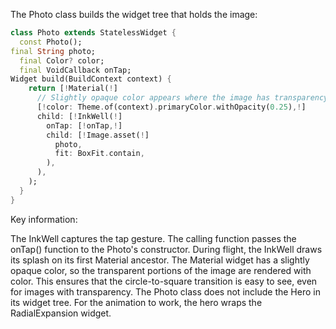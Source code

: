 The Photo class builds the widget tree that holds the image:
```dart
class Photo extends StatelessWidget {
  const Photo();
final String photo;
  final Color? color;
  final VoidCallback onTap;
Widget build(BuildContext context) {
    return [!Material(!]
      // Slightly opaque color appears where the image has transparency.
      [!color: Theme.of(context).primaryColor.withOpacity(0.25),!]
      child: [!InkWell(!]
        onTap: [!onTap,!]
        child: [!Image.asset(!]
          photo,
          fit: BoxFit.contain,
        ),
      ),
    );
  }
}
```
Key information:

The InkWell captures the tap gesture.
  The calling function passes the onTap() function to the
  Photo's constructor.
During flight, the InkWell draws its splash on its first
  Material ancestor.
The Material widget has a slightly opaque color, so the
  transparent portions of the image are rendered with color.
  This ensures that the circle-to-square transition is easy to see,
  even for images with transparency.
The Photo class does not include the Hero in its widget tree.
  For the animation to work, the hero
  wraps the RadialExpansion widget.
